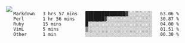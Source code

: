 

<a href="https://github.com/anuraghazra/github-readme-stats">
  <img align="left" src="https://github-readme-stats.vercel.app/api?username=kfly8&count_private=true&show_icons=true&theme=calm" />
</a>


<!--START_SECTION:waka-->
```text
Markdown   3 hrs 57 mins   ███████████████▓░░░░░░░░░   63.06 % 
Perl       1 hr 56 mins    ███████▓░░░░░░░░░░░░░░░░░   30.87 % 
Ruby       15 mins         █░░░░░░░░░░░░░░░░░░░░░░░░   04.00 % 
VimL       5 mins          ▒░░░░░░░░░░░░░░░░░░░░░░░░   01.51 % 
Other      1 min           ░░░░░░░░░░░░░░░░░░░░░░░░░   00.30 % 
```
<!--END_SECTION:waka-->
